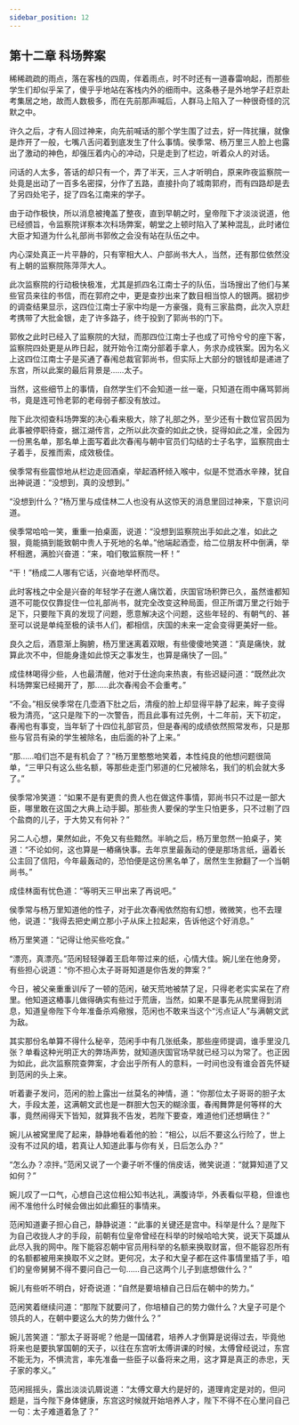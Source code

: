 ```yaml
---
sidebar_position: 12
---
```


## 第十二章 **科场弊案**

稀稀疏疏的雨点，落在客栈的四周，伴着雨点，时不时还有一道春雷响起，而那些学生们却似乎呆了，傻乎乎地站在客栈内外的细雨中。这条巷子是外地学子赶京赴考集居之地，故而人数极多，而在先前那声喊后，人群马上陷入了一种很奇怪的沉默之中。

许久之后，才有人回过神来，向先前喊话的那个学生围了过去，好一阵扰攘，就像是炸开了一般，七嘴八舌问着到底发生了什么事情。侯季常、杨万里三人脸上也露出了激动的神色，却强压着内心的冲动，只是走到了栏边，听着众人的对话。

问话的人太多，答话的却只有一个，弄了半天，三人才听明白，原来昨夜监察院一处竟是出动了一百多名密探，分作了五路，直接扑向了城南郭府，而有四路却是去了另四处宅子，捉了四名江南来的学子。

由于动作极快，所以消息被掩盖了整夜，直到早朝之时，皇帝陛下才淡淡说道，他已经颁旨，令监察院详察本次科场弊案，朝堂之上顿时陷入了某种混乱，此时诸位大臣才知道为什么礼部尚书郭攸之会没有站在队伍之中。

内心深处真正一片平静的，只有宰相大人、户部尚书大人，当然，还有那位依然没有上朝的监察院陈萍萍大人。

此次监察院的行动极快极准，尤其是抓四名江南士子的队伍，当场搜出了他们与某些官员来往的书信，而在郭府之中，更是查抄出来了数目相当惊人的银两。据初步的调查结果显示，这四位江南士子家中均是一方豪强，竟有三家盐商，此次入京赶考携带了大批金银，走了许多路子，终于投到了郭尚书的门下。

郭攸之此时已经入了监察院的大狱，而那四位江南士子也成了可怜兮兮的座下客，监察院四处更是从昨日起，就开始令江南分部着手拿人，务求办成铁案。因为名义上这四位江南士子是买通了春闱总裁官郭尚书，但实际上大部分的银钱却是递进了东宫，所以此案的最后背景是……太子。

当然，这些细节上的事情，自然学生们不会知道一丝一毫，只知道在雨中痛骂郭尚书，竟是连可怜老郭的老母弱子都没有放过。

陛下此次彻查科场弊案的决心看来极大，除了礼部之外，至少还有十数位官员因为此事被停职待查，据江湖传言，之所以此次查的如此之快，捉得如此之准，全因为一份黑名单，那名单上面写着此次春闱与朝中官员们勾结的士子名字，监察院由士子着手，反推而索，成效极佳。

侯季常有些震惊地从栏边走回酒桌，举起酒杯倾入喉中，似是不觉酒水辛辣，犹自出神说道：“没想到，真的没想到。”

“没想到什么？”杨万里与成佳林二人也没有从这惊天的消息里回过神来，下意识问道。

侯季常哈哈一笑，重重一拍桌面，说道：“没想到监察院出手如此之准，如此之狠，竟能搞到能致朝中贵人于死地的名单。”他端起酒壶，给二位朋友杯中倒满，举杯相邀，满脸兴奋道：“来，咱们敬监察院一杯！”

“干！”杨成二人哪有它话，兴奋地举杯而尽。

此时客栈之中全是兴奋的年轻学子在邀人痛饮着，庆国官场积弊已久，虽然谁都知道不可能仅仅靠捉住一位礼部尚书，就完全改变这种局面，但正所谓万里之行始于足下，只要陛下真的发现了问题，愿意解决这个问题，这些年轻的、有朝气的、甚至可以说是单纯至极的读书人们，都相信，庆国的未来一定会变得更美好一些。

良久之后，酒意渐上胸腑，杨万里迷离着双眼，有些傻傻地笑道：“真是痛快，就算此次不中，但能身逢如此惊天之事发生，也算是痛快了一回。”

成佳林喝得少些，人也最清醒，他对于仕途向来热衷，有些迟疑问道：“既然此次科场弊案已经揭开了，那……此次春闱会不会重考。”

“不会。”相反侯季常在几壶酒下肚之后，清瘦的脸上却显得平静了起来，眸子变得极为清亮，“这只是陛下的一次警告，而且此事有过先例，十二年前，天下初定，春闱也有事变，当年斩了十四位礼部官员，但是春闱的成绩依然照常发布，只是那些与官员有染的学生被除名，由后面的补了上来。”

“那……咱们岂不是有机会了？”杨万里憨憨地笑着，本性纯良的他想问题很简单，“三甲只有这么些名额，等那些走歪门邪道的仁兄被除名，我们的机会就大多了。”

侯季常冷笑道：“如果不是有更贵的贵人也在做这件事情，郭尚书只不过是一部大臣，哪里敢在这国之大典上动手脚。那些贵人要保的学生只怕更多，只不过剔了四个盐商的儿子，于大势又有何补？”

另二人心想，果然如此，不免又有些黯然。半晌之后，杨万里忽然一拍桌子，笑道：“不论如何，这也算是一樁痛快事。去年京里最轰动的便是那场言纸，逼着长公主回了信阳，今年最轰动的，恐怕便是这份黑名单了，居然生生掀翻了一个当朝尚书。”

成佳林面有忧色道：“等明天三甲出来了再说吧。”

侯季常与杨万里知道他的性子，对于此次春闱依然抱有幻想，微微笑，也不去理他，说道：“我得去把史阐立那小子从床上拉起来，告诉他这个好消息。”

杨万里笑道：“记得让他买些吃食。”

“漂亮，真漂亮。”范闲轻轻弹着王启年带过来的纸，心情大佳。婉儿坐在他身旁，有些担心说道：“你不担心太子哥哥知道是你告发的弊案？”

今日，被父亲重重训斥了一顿的范闲，破天荒地被禁了足，只得老老实实呆在了府里。他知道这樁事儿做得确实有些过于荒唐，当然，如果不是事先从院里得到消息，知道皇帝陛下今年准备杀鸡儆猴，范闲也不敢来当这个“污点证人”与满朝文武为敌。

其实那份名单算不得什么秘辛，范闲手中有几张纸条，那些座师提调，谁手里没几张？单看这种光明正大的弊场声势，就知道庆国官场早就已经习以为常了。也正因为如此，此次监察院查弊案，才会出乎所有人的意料，一时间也没有谁会首先怀疑到范闲的头上来。

听着妻子发问，范闲的脸上露出一丝莫名的神情，道：“你那位太子哥哥的胆子太大，手段太差，这满朝文武也是一群胆大包天的糊涂蛋，春闱舞弊是何等样的大事，竟然闹得天下皆知，就算我不告发，若陛下要查，难道他们还想瞒住？”

婉儿从被窝里爬了起来，静静地看着他的脸：“相公，以后不要这么行险了，世上没有不过风的墙，若真让人知道此事与你有关，日后怎么办？”

“怎么办？凉拌。”范闲又说了一个妻子听不懂的俏皮话，微笑说道：“就算知道了又如何？”

婉儿叹了一口气，心想自己这位相公知书达礼，满腹诗华，外表看似平稳，但谁也闹不准他什么时候会做出如此癫狂的事情来。

范闲知道妻子担心自己，静静说道：“此事的关键还是宫中。科举是什么？是陛下为自己收拢人才的手段，前朝有位皇帝曾经在科举的时候哈哈大笑，说天下英雄从此尽入我的网中。陛下能容忍朝中官员用科举的名额来换取财富，但不能容忍所有的名额都被用来换取不义之财。更何况，太子和大皇子都在这件事情里插了手，咱们的皇帝舅舅不得不要问自己一句……自己这两个儿子到底想做什么？”

婉儿有些听不明白，好奇说道：“自然是要培植自己日后在朝中的势力。”

范闲笑着继续问道：“那陛下就要问了，你培植自己的势力做什么？大皇子可是个领兵的人，在朝中要这么大的势力做什么？”

婉儿苦笑道：“那太子哥哥呢？他是一国储君，培养人才倒算是说得过去，毕竟他将来也是要执掌国朝的天子，以往在东宫听太傅讲课的时候，太傅曾经说过，东宫不能无为，不惧流言，率先准备一些臣子以备将来之用，这才算是真正的赤忠，天子家的孝义。”

范闲摇摇头，露出淡淡讥屑说道：“太傅文章大约是好的，道理肯定是对的，但问题是，当今陛下身体健康，东宫这时候就开始培养人才，陛下不得不在心里问自己一句：太子难道着急了？”

